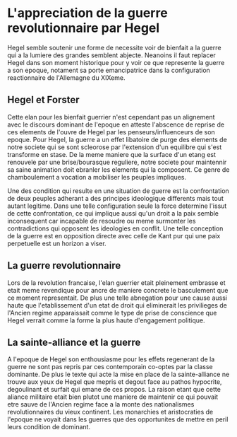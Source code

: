 # L'appreciation de la guerre revolutionnaire par Hegel
Hegel semble soutenir une forme de necessite voir de bienfait a la guerre qui a la lumiere des grandes semblent abjecte. Neanoins il faut replacer Hegel dans son moment historique pour y voir ce que represente la guerre a son epoque, notament sa porte emancipatrice dans la configuration reactionnaire de l'Allemagne du XIXeme.
## Hegel et Forster
Cette elan pour les bienfait guerrier n'est cependant pas un alignement avec le discours dominant de l'epoque en atteste l'abscence de reprise de ces elements de l'ouvre de Hegel par les penseurs/influenceurs de son epoque. Pour Hegel, la guerre a un effet libatoire de purge des elements de notre societe qui se sont scleorose par l'extension d'un equilibre qui s'est transforme en stase. De la meme maniere que la surface d'un etang est renouvele par une brise/bourasque reguliere, notre societe pour maintennir sa saine animation doit ebranler les elements qui la composent. Ce genre de chamboulement a vocation a mobiliser les peuples impliques.

Une des condition qui resulte en une situation de guerre est la confrontation de deux peuples adherant a des principes ideologique differents mais tout autant legitime. Dans une telle configuration seule la force determine l'issut de cette confrontation, ce qui implique aussi qu'un droit a la paix semble inconsequent car incapable de resoudre ou meme surmonter les contradictions qui opposent les ideologies en conflit. Une telle conception de la guerre est en opposition directe avec celle de Kant pur qui une paix perpetuelle est un horizon a viser.

## La guerre revolutionnaire
Lors de la revolution francaise, l'elan guerrier etait pleinement embrasse et etait meme revendique pour ancre de maniere concrete le basculement que ce moment representait. De plus une telle abnegation pour une cause aussi haute que l'etablissement d'un etat de droit qui eliminerait les privilieges de l'Ancien regime apparaissait comme le type de prise de conscience que Hegel verrait comme la forme la plus haute d'engagement politique.

## La sainte-alliance et la guerre
A l'epoque de Hegel son enthousiasme pour les effets regenerant de la guerre ne sont pas repris par ces contemporain co-optes par la classe dominante. De plus le texte qui acte la mise en place de la sainte-alliance ne trouve aux yeux de Hegel que mepris et degout face au pathos hypocrite, degoulinant et surfait qui emane de ces propos. La raison etant que cette aliance militaire etait bien plutot une maniere de maintenir ce qui pouvait etre sauve de l'Ancien regime face a la monte des nationalismes revolutionnaires du vieux continent. Les monarchies et aristocraties de l'epoque ne voyait dans les guerres que des opportunites de mettre en peril leurs condition de dominant. 